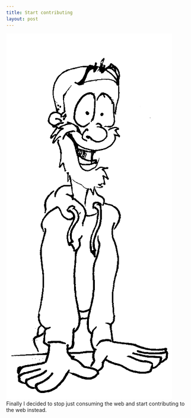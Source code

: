 ```yaml
---
title: Start contributing
layout: post
---
```


![](/img/excitement.png)  
Finally I decided to stop just consuming the web and start contributing to the web instead.
